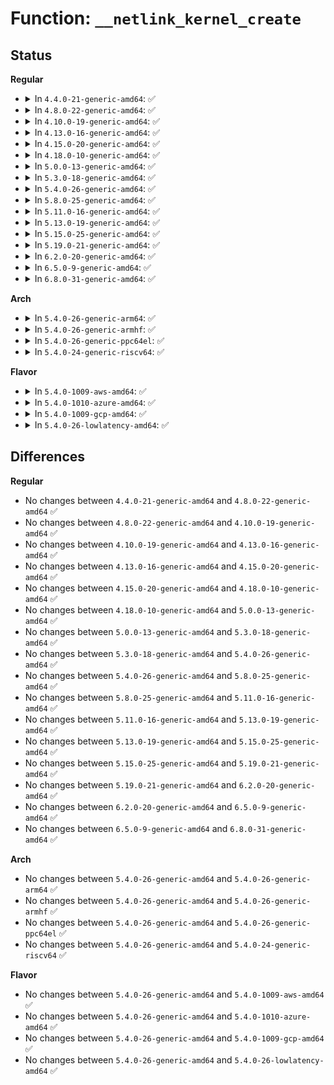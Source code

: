 # Function: <code>__netlink_kernel_create</code>

## Status
<b>Regular</b>
<ul>
<li>
<details>
<summary>In <code>4.4.0-21-generic-amd64</code>: ✅</summary>

```c
struct sock * __netlink_kernel_create(struct net * net, int unit, struct module * module, struct netlink_kernel_cfg * cfg)
```

```json
{
  "name": "__netlink_kernel_create",
  "collision_type": "Unique Global",
  "inline_type": "No",
  "funcs": [
    {
      "addr": 18446744071586501376,
      "name": "__netlink_kernel_create",
      "external": true,
      "loc": "net/netlink/af_netlink.c:2619",
      "file": "net/netlink/af_netlink.c",
      "inline": "seen, unknown",
      "caller_inline": [],
      "caller_func": [
        "kernel/audit.c:audit_net_init",
        "security/selinux/netlink.c:selnl_init",
        "lib/kobject_uevent.c:uevent_net_init",
        "drivers/scsi/scsi_netlink.c:scsi_netlink_init",
        "net/core/rtnetlink.c:rtnetlink_net_init",
        "net/core/sock_diag.c:diag_net_init",
        "net/netlink/genetlink.c:genl_pernet_init"
      ]
    }
  ],
  "symbols": [
    {
      "addr": 18446744071586501376,
      "name": "__netlink_kernel_create",
      "section": ".text",
      "bind": "STB_GLOBAL",
      "size": 601
    }
  ]
}
```
</details>
</li>
<li>
<details>
<summary>In <code>4.8.0-22-generic-amd64</code>: ✅</summary>

```c
struct sock * __netlink_kernel_create(struct net * net, int unit, struct module * module, struct netlink_kernel_cfg * cfg)
```

```json
{
  "name": "__netlink_kernel_create",
  "collision_type": "Unique Global",
  "inline_type": "No",
  "funcs": [
    {
      "addr": 18446744071586944752,
      "name": "__netlink_kernel_create",
      "external": true,
      "loc": "net/netlink/af_netlink.c:1894",
      "file": "net/netlink/af_netlink.c",
      "inline": "seen, unknown",
      "caller_inline": [],
      "caller_func": [
        "kernel/audit.c:audit_net_init",
        "security/selinux/netlink.c:selnl_init",
        "lib/kobject_uevent.c:uevent_net_init",
        "drivers/scsi/scsi_netlink.c:scsi_netlink_init",
        "net/core/rtnetlink.c:rtnetlink_net_init",
        "net/core/sock_diag.c:diag_net_init",
        "net/netlink/genetlink.c:genl_pernet_init"
      ]
    }
  ],
  "symbols": [
    {
      "addr": 18446744071586944752,
      "name": "__netlink_kernel_create",
      "section": ".text",
      "bind": "STB_GLOBAL",
      "size": 624
    }
  ]
}
```
</details>
</li>
<li>
<details>
<summary>In <code>4.10.0-19-generic-amd64</code>: ✅</summary>

```c
struct sock * __netlink_kernel_create(struct net * net, int unit, struct module * module, struct netlink_kernel_cfg * cfg)
```

```json
{
  "name": "__netlink_kernel_create",
  "collision_type": "Unique Global",
  "inline_type": "No",
  "funcs": [
    {
      "addr": 18446744071587139728,
      "name": "__netlink_kernel_create",
      "external": true,
      "loc": "net/netlink/af_netlink.c:1911",
      "file": "net/netlink/af_netlink.c",
      "inline": "seen, unknown",
      "caller_inline": [],
      "caller_func": [
        "kernel/audit.c:audit_net_init",
        "security/selinux/netlink.c:selnl_init",
        "lib/kobject_uevent.c:uevent_net_init",
        "drivers/scsi/scsi_netlink.c:scsi_netlink_init",
        "net/core/rtnetlink.c:rtnetlink_net_init",
        "net/core/sock_diag.c:diag_net_init",
        "net/netlink/genetlink.c:genl_pernet_init"
      ]
    }
  ],
  "symbols": [
    {
      "addr": 18446744071587139728,
      "name": "__netlink_kernel_create",
      "section": ".text",
      "bind": "STB_GLOBAL",
      "size": 624
    }
  ]
}
```
</details>
</li>
<li>
<details>
<summary>In <code>4.13.0-16-generic-amd64</code>: ✅</summary>

```c
struct sock * __netlink_kernel_create(struct net * net, int unit, struct module * module, struct netlink_kernel_cfg * cfg)
```

```json
{
  "name": "__netlink_kernel_create",
  "collision_type": "Unique Global",
  "inline_type": "No",
  "funcs": [
    {
      "addr": 18446744071587270016,
      "name": "__netlink_kernel_create",
      "external": true,
      "loc": "net/netlink/af_netlink.c:1962",
      "file": "net/netlink/af_netlink.c",
      "inline": "seen, unknown",
      "caller_inline": [],
      "caller_func": [
        "kernel/audit.c:audit_net_init",
        "security/selinux/netlink.c:selnl_init",
        "drivers/scsi/scsi_netlink.c:scsi_netlink_init",
        "net/core/rtnetlink.c:rtnetlink_net_init",
        "net/core/sock_diag.c:diag_net_init",
        "net/netlink/genetlink.c:genl_pernet_init",
        "lib/kobject_uevent.c:uevent_net_init"
      ]
    }
  ],
  "symbols": [
    {
      "addr": 18446744071587270016,
      "name": "__netlink_kernel_create",
      "section": ".text",
      "bind": "STB_GLOBAL",
      "size": 607
    }
  ]
}
```
</details>
</li>
<li>
<details>
<summary>In <code>4.15.0-20-generic-amd64</code>: ✅</summary>

```c
struct sock * __netlink_kernel_create(struct net * net, int unit, struct module * module, struct netlink_kernel_cfg * cfg)
```

```json
{
  "name": "__netlink_kernel_create",
  "collision_type": "Unique Global",
  "inline_type": "No",
  "funcs": [
    {
      "addr": 18446744071587789904,
      "name": "__netlink_kernel_create",
      "external": true,
      "loc": "net/netlink/af_netlink.c:1975",
      "file": "net/netlink/af_netlink.c",
      "inline": "seen, unknown",
      "caller_inline": [],
      "caller_func": [
        "kernel/audit.c:audit_net_init",
        "security/selinux/netlink.c:selnl_init",
        "drivers/scsi/scsi_netlink.c:scsi_netlink_init",
        "net/core/rtnetlink.c:rtnetlink_net_init",
        "net/core/sock_diag.c:diag_net_init",
        "net/netlink/genetlink.c:genl_pernet_init",
        "lib/kobject_uevent.c:uevent_net_init"
      ]
    }
  ],
  "symbols": [
    {
      "addr": 18446744071587789904,
      "name": "__netlink_kernel_create",
      "section": ".text",
      "bind": "STB_GLOBAL",
      "size": 607
    }
  ]
}
```
</details>
</li>
<li>
<details>
<summary>In <code>4.18.0-10-generic-amd64</code>: ✅</summary>

```c
struct sock * __netlink_kernel_create(struct net * net, int unit, struct module * module, struct netlink_kernel_cfg * cfg)
```

```json
{
  "name": "__netlink_kernel_create",
  "collision_type": "Unique Global",
  "inline_type": "No",
  "funcs": [
    {
      "addr": 18446744071588132416,
      "name": "__netlink_kernel_create",
      "external": true,
      "loc": "net/netlink/af_netlink.c:2016",
      "file": "net/netlink/af_netlink.c",
      "inline": "seen, unknown",
      "caller_inline": [],
      "caller_func": [
        "kernel/audit.c:audit_net_init",
        "security/selinux/netlink.c:selnl_init",
        "drivers/scsi/scsi_netlink.c:scsi_netlink_init",
        "net/core/rtnetlink.c:rtnetlink_net_init",
        "net/core/sock_diag.c:diag_net_init",
        "net/netlink/genetlink.c:genl_pernet_init",
        "lib/kobject_uevent.c:uevent_net_init"
      ]
    }
  ],
  "symbols": [
    {
      "addr": 18446744071588132416,
      "name": "__netlink_kernel_create",
      "section": ".text",
      "bind": "STB_GLOBAL",
      "size": 607
    }
  ]
}
```
</details>
</li>
<li>
<details>
<summary>In <code>5.0.0-13-generic-amd64</code>: ✅</summary>

```c
struct sock * __netlink_kernel_create(struct net * net, int unit, struct module * module, struct netlink_kernel_cfg * cfg)
```

```json
{
  "name": "__netlink_kernel_create",
  "collision_type": "Unique Global",
  "inline_type": "No",
  "funcs": [
    {
      "addr": 18446744071588314944,
      "name": "__netlink_kernel_create",
      "external": true,
      "loc": "net/netlink/af_netlink.c:2025",
      "file": "net/netlink/af_netlink.c",
      "inline": "seen, unknown",
      "caller_inline": [],
      "caller_func": [
        "kernel/audit.c:audit_net_init",
        "security/selinux/netlink.c:selnl_init",
        "drivers/scsi/scsi_netlink.c:scsi_netlink_init",
        "net/core/rtnetlink.c:rtnetlink_net_init",
        "net/core/sock_diag.c:diag_net_init",
        "net/netlink/genetlink.c:genl_pernet_init",
        "lib/kobject_uevent.c:uevent_net_init"
      ]
    }
  ],
  "symbols": [
    {
      "addr": 18446744071588314944,
      "name": "__netlink_kernel_create",
      "section": ".text",
      "bind": "STB_GLOBAL",
      "size": 659
    }
  ]
}
```
</details>
</li>
<li>
<details>
<summary>In <code>5.3.0-18-generic-amd64</code>: ✅</summary>

```c
struct sock * __netlink_kernel_create(struct net * net, int unit, struct module * module, struct netlink_kernel_cfg * cfg)
```

```json
{
  "name": "__netlink_kernel_create",
  "collision_type": "Unique Global",
  "inline_type": "No",
  "funcs": [
    {
      "addr": 18446744071588712992,
      "name": "__netlink_kernel_create",
      "external": true,
      "loc": "net/netlink/af_netlink.c:2025",
      "file": "net/netlink/af_netlink.c",
      "inline": "seen, unknown",
      "caller_inline": [],
      "caller_func": [
        "kernel/audit.c:audit_net_init",
        "security/selinux/netlink.c:selnl_init",
        "drivers/scsi/scsi_netlink.c:scsi_netlink_init",
        "net/core/rtnetlink.c:rtnetlink_net_init",
        "net/core/sock_diag.c:diag_net_init",
        "net/netlink/genetlink.c:genl_pernet_init",
        "lib/kobject_uevent.c:uevent_net_init"
      ]
    }
  ],
  "symbols": [
    {
      "addr": 18446744071588712992,
      "name": "__netlink_kernel_create",
      "section": ".text",
      "bind": "STB_GLOBAL",
      "size": 611
    }
  ]
}
```
</details>
</li>
<li>
<details>
<summary>In <code>5.4.0-26-generic-amd64</code>: ✅</summary>

```c
struct sock * __netlink_kernel_create(struct net * net, int unit, struct module * module, struct netlink_kernel_cfg * cfg)
```

```json
{
  "name": "__netlink_kernel_create",
  "collision_type": "Unique Global",
  "inline_type": "No",
  "funcs": [
    {
      "addr": 18446744071588936896,
      "name": "__netlink_kernel_create",
      "external": true,
      "loc": "net/netlink/af_netlink.c:2026",
      "file": "net/netlink/af_netlink.c",
      "inline": "seen, unknown",
      "caller_inline": [],
      "caller_func": [
        "kernel/audit.c:audit_net_init",
        "security/selinux/netlink.c:selnl_init",
        "drivers/scsi/scsi_netlink.c:scsi_netlink_init",
        "net/core/rtnetlink.c:rtnetlink_net_init",
        "net/core/sock_diag.c:diag_net_init",
        "net/netlink/genetlink.c:genl_pernet_init",
        "lib/kobject_uevent.c:uevent_net_init"
      ]
    }
  ],
  "symbols": [
    {
      "addr": 18446744071588936896,
      "name": "__netlink_kernel_create",
      "section": ".text",
      "bind": "STB_GLOBAL",
      "size": 611
    }
  ]
}
```
</details>
</li>
<li>
<details>
<summary>In <code>5.8.0-25-generic-amd64</code>: ✅</summary>

```c
struct sock * __netlink_kernel_create(struct net * net, int unit, struct module * module, struct netlink_kernel_cfg * cfg)
```

```json
{
  "name": "__netlink_kernel_create",
  "collision_type": "Unique Global",
  "inline_type": "No",
  "funcs": [
    {
      "addr": 18446744071589827648,
      "name": "__netlink_kernel_create",
      "external": true,
      "loc": "net/netlink/af_netlink.c:2026",
      "file": "net/netlink/af_netlink.c",
      "inline": "seen, unknown",
      "caller_inline": [],
      "caller_func": [
        "kernel/audit.c:audit_net_init",
        "security/selinux/netlink.c:selnl_init",
        "lib/kobject_uevent.c:uevent_net_init",
        "drivers/connector/connector.c:cn_init",
        "drivers/scsi/scsi_netlink.c:scsi_netlink_init",
        "net/core/rtnetlink.c:rtnetlink_net_init",
        "net/core/sock_diag.c:diag_net_init",
        "net/netlink/genetlink.c:genl_pernet_init"
      ]
    }
  ],
  "symbols": [
    {
      "addr": 18446744071589827648,
      "name": "__netlink_kernel_create",
      "section": ".text",
      "bind": "STB_GLOBAL",
      "size": 619
    }
  ]
}
```
</details>
</li>
<li>
<details>
<summary>In <code>5.11.0-16-generic-amd64</code>: ✅</summary>

```c
struct sock * __netlink_kernel_create(struct net * net, int unit, struct module * module, struct netlink_kernel_cfg * cfg)
```

```json
{
  "name": "__netlink_kernel_create",
  "collision_type": "Unique Global",
  "inline_type": "No",
  "funcs": [
    {
      "addr": 18446744071589864016,
      "name": "__netlink_kernel_create",
      "external": true,
      "loc": "net/netlink/af_netlink.c:2027",
      "file": "net/netlink/af_netlink.c",
      "inline": "seen, unknown",
      "caller_inline": [],
      "caller_func": [
        "kernel/audit.c:audit_net_init",
        "security/selinux/netlink.c:selnl_init",
        "lib/kobject_uevent.c:uevent_net_init",
        "drivers/connector/connector.c:cn_init",
        "drivers/scsi/scsi_netlink.c:scsi_netlink_init",
        "net/core/rtnetlink.c:rtnetlink_net_init",
        "net/core/sock_diag.c:diag_net_init",
        "net/netlink/genetlink.c:genl_pernet_init"
      ]
    }
  ],
  "symbols": [
    {
      "addr": 18446744071589864016,
      "name": "__netlink_kernel_create",
      "section": ".text",
      "bind": "STB_GLOBAL",
      "size": 619
    }
  ]
}
```
</details>
</li>
<li>
<details>
<summary>In <code>5.13.0-19-generic-amd64</code>: ✅</summary>

```c
struct sock * __netlink_kernel_create(struct net * net, int unit, struct module * module, struct netlink_kernel_cfg * cfg)
```

```json
{
  "name": "__netlink_kernel_create",
  "collision_type": "Unique Global",
  "inline_type": "No",
  "funcs": [
    {
      "addr": 18446744071589770032,
      "name": "__netlink_kernel_create",
      "external": true,
      "loc": "net/netlink/af_netlink.c:2037",
      "file": "net/netlink/af_netlink.c",
      "inline": "seen, unknown",
      "caller_inline": [],
      "caller_func": [
        "kernel/audit.c:audit_net_init",
        "security/selinux/netlink.c:selnl_init",
        "lib/kobject_uevent.c:uevent_net_init",
        "drivers/connector/connector.c:cn_init",
        "drivers/scsi/scsi_netlink.c:scsi_netlink_init",
        "net/core/rtnetlink.c:rtnetlink_net_init",
        "net/core/sock_diag.c:diag_net_init",
        "net/netlink/genetlink.c:genl_pernet_init"
      ]
    }
  ],
  "symbols": [
    {
      "addr": 18446744071589770032,
      "name": "__netlink_kernel_create",
      "section": ".text",
      "bind": "STB_GLOBAL",
      "size": 620
    }
  ]
}
```
</details>
</li>
<li>
<details>
<summary>In <code>5.15.0-25-generic-amd64</code>: ✅</summary>

```c
struct sock * __netlink_kernel_create(struct net * net, int unit, struct module * module, struct netlink_kernel_cfg * cfg)
```

```json
{
  "name": "__netlink_kernel_create",
  "collision_type": "Unique Global",
  "inline_type": "No",
  "funcs": [
    {
      "addr": 18446744071590529376,
      "name": "__netlink_kernel_create",
      "external": true,
      "loc": "net/netlink/af_netlink.c:2048",
      "file": "net/netlink/af_netlink.c",
      "inline": "seen, unknown",
      "caller_inline": [],
      "caller_func": [
        "kernel/audit.c:audit_net_init",
        "security/selinux/netlink.c:selnl_init",
        "lib/kobject_uevent.c:uevent_net_init",
        "drivers/connector/connector.c:cn_init",
        "drivers/scsi/scsi_netlink.c:scsi_netlink_init",
        "net/core/rtnetlink.c:rtnetlink_net_init",
        "net/core/sock_diag.c:diag_net_init",
        "net/netlink/genetlink.c:genl_pernet_init"
      ]
    }
  ],
  "symbols": [
    {
      "addr": 18446744071590529376,
      "name": "__netlink_kernel_create",
      "section": ".text",
      "bind": "STB_GLOBAL",
      "size": 620
    }
  ]
}
```
</details>
</li>
<li>
<details>
<summary>In <code>5.19.0-21-generic-amd64</code>: ✅</summary>

```c
struct sock * __netlink_kernel_create(struct net * net, int unit, struct module * module, struct netlink_kernel_cfg * cfg)
```

```json
{
  "name": "__netlink_kernel_create",
  "collision_type": "Unique Global",
  "inline_type": "No",
  "funcs": [
    {
      "addr": 18446744071592133552,
      "name": "__netlink_kernel_create",
      "external": true,
      "loc": "net/netlink/af_netlink.c:2027",
      "file": "net/netlink/af_netlink.c",
      "inline": "seen, unknown",
      "caller_inline": [],
      "caller_func": [
        "kernel/audit.c:audit_net_init",
        "security/selinux/netlink.c:selnl_init",
        "lib/kobject_uevent.c:uevent_net_init",
        "drivers/connector/connector.c:cn_init",
        "drivers/scsi/scsi_netlink.c:scsi_netlink_init",
        "net/core/rtnetlink.c:rtnetlink_net_init",
        "net/core/sock_diag.c:diag_net_init",
        "net/netlink/genetlink.c:genl_pernet_init"
      ]
    }
  ],
  "symbols": [
    {
      "addr": 18446744071592133552,
      "name": "__netlink_kernel_create",
      "section": ".text",
      "bind": "STB_GLOBAL",
      "size": 696
    }
  ]
}
```
</details>
</li>
<li>
<details>
<summary>In <code>6.2.0-20-generic-amd64</code>: ✅</summary>

```c
struct sock * __netlink_kernel_create(struct net * net, int unit, struct module * module, struct netlink_kernel_cfg * cfg)
```

```json
{
  "name": "__netlink_kernel_create",
  "collision_type": "Unique Global",
  "inline_type": "No",
  "funcs": [
    {
      "addr": 18446744071593959328,
      "name": "__netlink_kernel_create",
      "external": true,
      "loc": "net/netlink/af_netlink.c:2048",
      "file": "net/netlink/af_netlink.c",
      "inline": "seen, unknown",
      "caller_inline": [],
      "caller_func": [
        "kernel/audit.c:audit_net_init",
        "security/selinux/netlink.c:selnl_init",
        "drivers/connector/connector.c:cn_init",
        "drivers/scsi/scsi_netlink.c:scsi_netlink_init",
        "net/core/rtnetlink.c:rtnetlink_net_init",
        "net/core/sock_diag.c:diag_net_init",
        "net/netlink/genetlink.c:genl_pernet_init",
        "lib/kobject_uevent.c:uevent_net_init"
      ]
    }
  ],
  "symbols": [
    {
      "addr": 18446744071593959328,
      "name": "__netlink_kernel_create",
      "section": ".text",
      "bind": "STB_GLOBAL",
      "size": 696
    }
  ]
}
```
</details>
</li>
<li>
<details>
<summary>In <code>6.5.0-9-generic-amd64</code>: ✅</summary>

```c
struct sock * __netlink_kernel_create(struct net * net, int unit, struct module * module, struct netlink_kernel_cfg * cfg)
```

```json
{
  "name": "__netlink_kernel_create",
  "collision_type": "Unique Global",
  "inline_type": "No",
  "funcs": [
    {
      "addr": 18446744071594336112,
      "name": "__netlink_kernel_create",
      "external": true,
      "loc": "net/netlink/af_netlink.c:2021",
      "file": "net/netlink/af_netlink.c",
      "inline": "seen, unknown",
      "caller_inline": [],
      "caller_func": [
        "kernel/audit.c:audit_net_init",
        "security/selinux/netlink.c:selnl_init",
        "drivers/connector/connector.c:cn_init",
        "drivers/scsi/scsi_netlink.c:scsi_netlink_init",
        "net/core/rtnetlink.c:rtnetlink_net_init",
        "net/core/sock_diag.c:diag_net_init",
        "net/netlink/genetlink.c:genl_pernet_init",
        "lib/kobject_uevent.c:uevent_net_init"
      ]
    }
  ],
  "symbols": [
    {
      "addr": 18446744071594336112,
      "name": "__netlink_kernel_create",
      "section": ".text",
      "bind": "STB_GLOBAL",
      "size": 684
    }
  ]
}
```
</details>
</li>
<li>
<details>
<summary>In <code>6.8.0-31-generic-amd64</code>: ✅</summary>

```c
struct sock * __netlink_kernel_create(struct net * net, int unit, struct module * module, struct netlink_kernel_cfg * cfg)
```

```json
{
  "name": "__netlink_kernel_create",
  "collision_type": "Unique Global",
  "inline_type": "No",
  "funcs": [
    {
      "addr": 18446744071595135440,
      "name": "__netlink_kernel_create",
      "external": true,
      "loc": "net/netlink/af_netlink.c:2015",
      "file": "net/netlink/af_netlink.c",
      "inline": "seen, unknown",
      "caller_inline": [],
      "caller_func": [
        "kernel/audit.c:audit_net_init",
        "security/selinux/netlink.c:selnl_init",
        "drivers/connector/connector.c:cn_init",
        "drivers/scsi/scsi_netlink.c:scsi_netlink_init",
        "net/core/rtnetlink.c:rtnetlink_net_init",
        "net/core/sock_diag.c:diag_net_init",
        "net/netlink/genetlink.c:genl_pernet_init",
        "lib/kobject_uevent.c:uevent_net_init"
      ]
    }
  ],
  "symbols": [
    {
      "addr": 18446744071595135440,
      "name": "__netlink_kernel_create",
      "section": ".text",
      "bind": "STB_GLOBAL",
      "size": 692
    }
  ]
}
```
</details>
</li>
</ul>
<b>Arch</b>
<ul>
<li>
<details>
<summary>In <code>5.4.0-26-generic-arm64</code>: ✅</summary>

```c
struct sock * __netlink_kernel_create(struct net * net, int unit, struct module * module, struct netlink_kernel_cfg * cfg)
```

```json
{
  "name": "__netlink_kernel_create",
  "collision_type": "Unique Global",
  "inline_type": "No",
  "funcs": [
    {
      "addr": 18446603336502534536,
      "name": "__netlink_kernel_create",
      "external": true,
      "loc": "net/netlink/af_netlink.c:2026",
      "file": "net/netlink/af_netlink.c",
      "inline": "seen, unknown",
      "caller_inline": [],
      "caller_func": [
        "kernel/audit.c:audit_net_init",
        "security/selinux/netlink.c:selnl_init",
        "drivers/scsi/scsi_netlink.c:scsi_netlink_init",
        "net/core/rtnetlink.c:rtnetlink_net_init",
        "net/core/sock_diag.c:diag_net_init",
        "net/netlink/genetlink.c:genl_pernet_init",
        "lib/kobject_uevent.c:uevent_net_init"
      ]
    }
  ],
  "symbols": [
    {
      "addr": 18446603336502534536,
      "name": "__netlink_kernel_create",
      "section": ".text",
      "bind": "STB_GLOBAL",
      "size": 600
    }
  ]
}
```
</details>
</li>
<li>
<details>
<summary>In <code>5.4.0-26-generic-armhf</code>: ✅</summary>

```c
struct sock * __netlink_kernel_create(struct net * net, int unit, struct module * module, struct netlink_kernel_cfg * cfg)
```

```json
{
  "name": "__netlink_kernel_create",
  "collision_type": "Unique Global",
  "inline_type": "No",
  "funcs": [
    {
      "addr": 3235242980,
      "name": "__netlink_kernel_create",
      "external": true,
      "loc": "net/netlink/af_netlink.c:2026",
      "file": "net/netlink/af_netlink.c",
      "inline": "seen, unknown",
      "caller_inline": [],
      "caller_func": [
        "kernel/audit.c:audit_net_init",
        "security/selinux/netlink.c:selnl_init",
        "drivers/scsi/scsi_netlink.c:scsi_netlink_init",
        "net/core/rtnetlink.c:rtnetlink_net_init",
        "net/core/sock_diag.c:diag_net_init",
        "net/netlink/genetlink.c:genl_pernet_init",
        "lib/kobject_uevent.c:uevent_net_init"
      ]
    }
  ],
  "symbols": [
    {
      "addr": 3235242980,
      "name": "__netlink_kernel_create",
      "section": ".text",
      "bind": "STB_GLOBAL",
      "size": 592
    }
  ]
}
```
</details>
</li>
<li>
<details>
<summary>In <code>5.4.0-26-generic-ppc64el</code>: ✅</summary>

```c
struct sock * __netlink_kernel_create(struct net * net, int unit, struct module * module, struct netlink_kernel_cfg * cfg)
```

```json
{
  "name": "__netlink_kernel_create",
  "collision_type": "Unique Global",
  "inline_type": "No",
  "funcs": [
    {
      "addr": 13835058055296107824,
      "name": "__netlink_kernel_create",
      "external": true,
      "loc": "net/netlink/af_netlink.c:2026",
      "file": "net/netlink/af_netlink.c",
      "inline": "seen, unknown",
      "caller_inline": [],
      "caller_func": [
        "kernel/audit.c:audit_net_init",
        "security/selinux/netlink.c:selnl_init",
        "drivers/scsi/scsi_netlink.c:scsi_netlink_init",
        "net/core/rtnetlink.c:rtnetlink_net_init",
        "net/core/sock_diag.c:diag_net_init",
        "net/netlink/genetlink.c:genl_pernet_init",
        "lib/kobject_uevent.c:uevent_net_init"
      ]
    }
  ],
  "symbols": [
    {
      "addr": 13835058055296107824,
      "name": "__netlink_kernel_create",
      "section": ".text",
      "bind": "STB_GLOBAL",
      "size": 820
    }
  ]
}
```
</details>
</li>
<li>
<details>
<summary>In <code>5.4.0-24-generic-riscv64</code>: ✅</summary>

```c
struct sock * __netlink_kernel_create(struct net * net, int unit, struct module * module, struct netlink_kernel_cfg * cfg)
```

```json
{
  "name": "__netlink_kernel_create",
  "collision_type": "Unique Global",
  "inline_type": "No",
  "funcs": [
    {
      "addr": 18446743936278700778,
      "name": "__netlink_kernel_create",
      "external": true,
      "loc": "net/netlink/af_netlink.c:2026",
      "file": "net/netlink/af_netlink.c",
      "inline": "seen, unknown",
      "caller_inline": [],
      "caller_func": [
        "kernel/audit.c:audit_net_init",
        "security/selinux/netlink.c:selnl_init",
        "drivers/scsi/scsi_netlink.c:scsi_netlink_init",
        "net/core/rtnetlink.c:rtnetlink_net_init",
        "net/core/sock_diag.c:diag_net_init",
        "net/netlink/genetlink.c:genl_pernet_init",
        "lib/kobject_uevent.c:uevent_net_init"
      ]
    }
  ],
  "symbols": [
    {
      "addr": 18446743936278700778,
      "name": "__netlink_kernel_create",
      "section": ".text",
      "bind": "STB_GLOBAL",
      "size": 504
    }
  ]
}
```
</details>
</li>
</ul>
<b>Flavor</b>
<ul>
<li>
<details>
<summary>In <code>5.4.0-1009-aws-amd64</code>: ✅</summary>

```c
struct sock * __netlink_kernel_create(struct net * net, int unit, struct module * module, struct netlink_kernel_cfg * cfg)
```

```json
{
  "name": "__netlink_kernel_create",
  "collision_type": "Unique Global",
  "inline_type": "No",
  "funcs": [
    {
      "addr": 18446744071588543280,
      "name": "__netlink_kernel_create",
      "external": true,
      "loc": "net/netlink/af_netlink.c:2026",
      "file": "net/netlink/af_netlink.c",
      "inline": "seen, unknown",
      "caller_inline": [],
      "caller_func": [
        "kernel/audit.c:audit_net_init",
        "security/selinux/netlink.c:selnl_init",
        "drivers/scsi/scsi_netlink.c:scsi_netlink_init",
        "net/core/rtnetlink.c:rtnetlink_net_init",
        "net/core/sock_diag.c:diag_net_init",
        "net/netlink/genetlink.c:genl_pernet_init",
        "lib/kobject_uevent.c:uevent_net_init"
      ]
    }
  ],
  "symbols": [
    {
      "addr": 18446744071588543280,
      "name": "__netlink_kernel_create",
      "section": ".text",
      "bind": "STB_GLOBAL",
      "size": 611
    }
  ]
}
```
</details>
</li>
<li>
<details>
<summary>In <code>5.4.0-1010-azure-amd64</code>: ✅</summary>

```c
struct sock * __netlink_kernel_create(struct net * net, int unit, struct module * module, struct netlink_kernel_cfg * cfg)
```

```json
{
  "name": "__netlink_kernel_create",
  "collision_type": "Unique Global",
  "inline_type": "No",
  "funcs": [
    {
      "addr": 18446744071588255264,
      "name": "__netlink_kernel_create",
      "external": true,
      "loc": "net/netlink/af_netlink.c:2026",
      "file": "net/netlink/af_netlink.c",
      "inline": "seen, unknown",
      "caller_inline": [],
      "caller_func": [
        "kernel/audit.c:audit_net_init",
        "security/selinux/netlink.c:selnl_init",
        "drivers/scsi/scsi_netlink.c:scsi_netlink_init",
        "net/core/rtnetlink.c:rtnetlink_net_init",
        "net/core/sock_diag.c:diag_net_init",
        "net/netlink/genetlink.c:genl_pernet_init",
        "lib/kobject_uevent.c:uevent_net_init"
      ]
    }
  ],
  "symbols": [
    {
      "addr": 18446744071588255264,
      "name": "__netlink_kernel_create",
      "section": ".text",
      "bind": "STB_GLOBAL",
      "size": 611
    }
  ]
}
```
</details>
</li>
<li>
<details>
<summary>In <code>5.4.0-1009-gcp-amd64</code>: ✅</summary>

```c
struct sock * __netlink_kernel_create(struct net * net, int unit, struct module * module, struct netlink_kernel_cfg * cfg)
```

```json
{
  "name": "__netlink_kernel_create",
  "collision_type": "Unique Global",
  "inline_type": "No",
  "funcs": [
    {
      "addr": 18446744071588875456,
      "name": "__netlink_kernel_create",
      "external": true,
      "loc": "net/netlink/af_netlink.c:2026",
      "file": "net/netlink/af_netlink.c",
      "inline": "seen, unknown",
      "caller_inline": [],
      "caller_func": [
        "kernel/audit.c:audit_net_init",
        "security/selinux/netlink.c:selnl_init",
        "drivers/scsi/scsi_netlink.c:scsi_netlink_init",
        "net/core/rtnetlink.c:rtnetlink_net_init",
        "net/core/sock_diag.c:diag_net_init",
        "net/netlink/genetlink.c:genl_pernet_init",
        "net/netfilter/nfnetlink.c:nfnetlink_net_init",
        "lib/kobject_uevent.c:uevent_net_init"
      ]
    }
  ],
  "symbols": [
    {
      "addr": 18446744071588875456,
      "name": "__netlink_kernel_create",
      "section": ".text",
      "bind": "STB_GLOBAL",
      "size": 611
    }
  ]
}
```
</details>
</li>
<li>
<details>
<summary>In <code>5.4.0-26-lowlatency-amd64</code>: ✅</summary>

```c
struct sock * __netlink_kernel_create(struct net * net, int unit, struct module * module, struct netlink_kernel_cfg * cfg)
```

```json
{
  "name": "__netlink_kernel_create",
  "collision_type": "Unique Global",
  "inline_type": "No",
  "funcs": [
    {
      "addr": 18446744071589017408,
      "name": "__netlink_kernel_create",
      "external": true,
      "loc": "net/netlink/af_netlink.c:2026",
      "file": "net/netlink/af_netlink.c",
      "inline": "seen, unknown",
      "caller_inline": [],
      "caller_func": [
        "kernel/audit.c:audit_net_init",
        "security/selinux/netlink.c:selnl_init",
        "drivers/scsi/scsi_netlink.c:scsi_netlink_init",
        "net/core/rtnetlink.c:rtnetlink_net_init",
        "net/core/sock_diag.c:diag_net_init",
        "net/netlink/genetlink.c:genl_pernet_init",
        "lib/kobject_uevent.c:uevent_net_init"
      ]
    }
  ],
  "symbols": [
    {
      "addr": 18446744071589017408,
      "name": "__netlink_kernel_create",
      "section": ".text",
      "bind": "STB_GLOBAL",
      "size": 611
    }
  ]
}
```
</details>
</li>
</ul>

## Differences
<b>Regular</b>
<ul>
<li>
No changes between <code>4.4.0-21-generic-amd64</code> and <code>4.8.0-22-generic-amd64</code> ✅
</li>
<li>
No changes between <code>4.8.0-22-generic-amd64</code> and <code>4.10.0-19-generic-amd64</code> ✅
</li>
<li>
No changes between <code>4.10.0-19-generic-amd64</code> and <code>4.13.0-16-generic-amd64</code> ✅
</li>
<li>
No changes between <code>4.13.0-16-generic-amd64</code> and <code>4.15.0-20-generic-amd64</code> ✅
</li>
<li>
No changes between <code>4.15.0-20-generic-amd64</code> and <code>4.18.0-10-generic-amd64</code> ✅
</li>
<li>
No changes between <code>4.18.0-10-generic-amd64</code> and <code>5.0.0-13-generic-amd64</code> ✅
</li>
<li>
No changes between <code>5.0.0-13-generic-amd64</code> and <code>5.3.0-18-generic-amd64</code> ✅
</li>
<li>
No changes between <code>5.3.0-18-generic-amd64</code> and <code>5.4.0-26-generic-amd64</code> ✅
</li>
<li>
No changes between <code>5.4.0-26-generic-amd64</code> and <code>5.8.0-25-generic-amd64</code> ✅
</li>
<li>
No changes between <code>5.8.0-25-generic-amd64</code> and <code>5.11.0-16-generic-amd64</code> ✅
</li>
<li>
No changes between <code>5.11.0-16-generic-amd64</code> and <code>5.13.0-19-generic-amd64</code> ✅
</li>
<li>
No changes between <code>5.13.0-19-generic-amd64</code> and <code>5.15.0-25-generic-amd64</code> ✅
</li>
<li>
No changes between <code>5.15.0-25-generic-amd64</code> and <code>5.19.0-21-generic-amd64</code> ✅
</li>
<li>
No changes between <code>5.19.0-21-generic-amd64</code> and <code>6.2.0-20-generic-amd64</code> ✅
</li>
<li>
No changes between <code>6.2.0-20-generic-amd64</code> and <code>6.5.0-9-generic-amd64</code> ✅
</li>
<li>
No changes between <code>6.5.0-9-generic-amd64</code> and <code>6.8.0-31-generic-amd64</code> ✅
</li>
</ul>
<b>Arch</b>
<ul>
<li>
No changes between <code>5.4.0-26-generic-amd64</code> and <code>5.4.0-26-generic-arm64</code> ✅
</li>
<li>
No changes between <code>5.4.0-26-generic-amd64</code> and <code>5.4.0-26-generic-armhf</code> ✅
</li>
<li>
No changes between <code>5.4.0-26-generic-amd64</code> and <code>5.4.0-26-generic-ppc64el</code> ✅
</li>
<li>
No changes between <code>5.4.0-26-generic-amd64</code> and <code>5.4.0-24-generic-riscv64</code> ✅
</li>
</ul>
<b>Flavor</b>
<ul>
<li>
No changes between <code>5.4.0-26-generic-amd64</code> and <code>5.4.0-1009-aws-amd64</code> ✅
</li>
<li>
No changes between <code>5.4.0-26-generic-amd64</code> and <code>5.4.0-1010-azure-amd64</code> ✅
</li>
<li>
No changes between <code>5.4.0-26-generic-amd64</code> and <code>5.4.0-1009-gcp-amd64</code> ✅
</li>
<li>
No changes between <code>5.4.0-26-generic-amd64</code> and <code>5.4.0-26-lowlatency-amd64</code> ✅
</li>
</ul>
